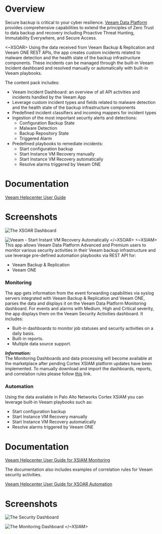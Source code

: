 # Overview

Secure backup is critical to your cyber resilience. [Veeam Data Platform](https://www.veeam.com/products/veeam-data-platform.html) provides comprehensive capabilities to extend the principles of Zero Trust to data backup and recovery including Proactive Threat Hunting, Immutability Everywhere, and Secure Access.

<~XSOAR>
Using the data received from Veeam Backup & Replication and Veeam ONE REST APIs, the app creates custom incidents related to malware detection and the health state of the backup infrastructure components. These incidents can be managed through the built-in Veeam Incident dashboard and resolved manually or automatically with built-in Veeam playbooks.

The content pack includes:

- Veeam Incident Dashboard: an overview of all API activities and incidents handled by the Veeam App
- Leverage custom incident types and fields related to malware detection and the health state of the backup infrastructure components
- Predefined incident classifiers and incoming mappers for incident types
- Ingestion of the most important security alerts and detections:
  - Configuration Backup State
  - Malware Detection
  - Backup Repository State
  - Triggered Alarm
- Predefined playbooks to remediate incidents:
  - Start configuration backup
  - Start Instance VM Recovery manually
  - Start Instance VM Recovery automatically
  - Resolve alarms triggered by Veeam ONE

# Documentation

[Veeam Helpcenter User Guide](https://helpcenter.veeam.com/docs/security_plugins_xsoar/guide/)

# Screenshots

![The XSOAR Dashboard](./doc_files/Veeam_XSOAR_Dashboard.png)

![Veeam - Start Instant VM Recovery Automatically](./doc_files/Veeam_XSOAR_Playbooks.png)
</~XSOAR>
<~XSIAM>
This app allows Veeam Data Platform Advanced and Premium users to monitor various security activities in their Veeam backup infrastructure and use leverage pre-defined automation playbooks via REST API for:

- Veeam Backup & Replication
- Veeam ONE

### Monitoring

The app gets information from the event forwarding capabilities via syslog servers integrated with Veeam Backup & Replication and Veeam ONE, parses the data and displays it on the Veeam Data Platform Monitoring dashboard. For events and alarms with Medium, High and Critical severity, the app displays them on the Veeam Security Activities dashboard.
It includes:

- Built-in dashboards to monitor job statuses and security activities on a daily basis.
- Built-in reports.
- Multiple data source support.

***Information:***\
The Monitoring Dashboards and data processing will become available at the marketplace after pending Cortex XSIAM platform updates have been implemented. To manually download and import the dashboards, reports, and correlation rules please follow [this](https://www.veeam.com/download_add_packs/vmware-esx-backup/palo-alto-xsiam-monitoring/) link.

### Automation

Using the data available in Palo Alto Networks Cortex XSIAM you can leverage built-in Veeam playbooks such as:

- Start configuration backup
- Start Instance VM Recovery manually
- Start Instance VM Recovery automatically
- Resolve alarms triggered by Veeam ONE

# Documentation

[Veeam Helpcenter User Guide for XSIAM Monitoring](https://helpcenter.veeam.com/docs/security_plugins_xsiam/guide/)

The documentation also includes examples of correlation rules for Veeam security activities.

[Veeam Helpcenter User Guide for XSOAR Automation](https://helpcenter.veeam.com/docs/security_plugins_xsiam/guide/)

# Screenshots

![The Security Dashboard](./doc_files/Veeam_Security_Activities_Dashboard_image.png)

![The Monitoring Dashboard](./doc_files/Veeam_Data_Platform_Monitoring_Dashboard_image.png)
</~XSIAM>
